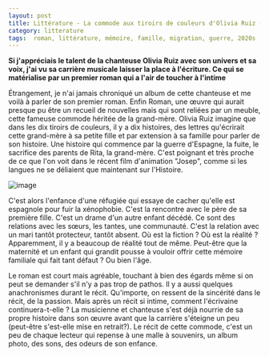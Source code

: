 ```yaml
---
layout: post
title: Littérature - La commode aux tiroirs de couleurs d'Olivia Ruiz (2020)
category: litterature
tags:  roman, littérature, mémoire, famille, migration, guerre, 2020s
---
```


**Si j'appréciais le talent de la chanteuse Olivia Ruiz avec son univers et sa voix, j'ai vu sa carrière musicale laisser la place à l'écriture. Ce qui se matérialise par un premier roman qui a l'air de toucher à l'intime**

Étrangement, je n'ai jamais chroniqué un album de cette chanteuse et me voilà à parler de son premier roman. Enfin Roman, une œuvre qui aurait presque pu être un recueil de nouvelles mais qui sont reliées par un meuble, cette fameuse commode héritée de la grand-mère. Olivia Ruiz imagine que dans les dix tiroirs de couleurs, il y a dix histoires, des lettres qu'écrirait cette grand-mère à sa petite fille et par extension à sa famille pour parler de son histoire. Une histoire qui commence par la guerre d'Espagne, la fuite, le sacrifice des parents de Rita, la grand-mère. C'est poignant et très proche de ce que l'on voit dans le récent film d'animation "Josep", comme si les langues ne se déliaient que maintenant sur l'Histoire. 

![image](https://filedn.eu/llqi9IBxlYouGRXYG2xlROb/img/2021/commoderuiz.jpg)

C'est alors l'enfance d'une réfugiée qui essaye de cacher qu'elle est espagnole pour fuir la xénophobie. C'est la rencontre avec le père de sa première fille. C'est un drame d'un autre enfant décédé. Ce sont des relations avec les sœurs, les tantes, une communauté. C'est la relation avec un mari tantôt protecteur, tantôt absent. Où est la fiction ? Où est la réalité ? Apparemment, il y a beaucoup de réalité tout de même. Peut-être que la maternité et un enfant qui grandit pousse à vouloir offrir cette mémoire familiale qui fait tant défaut ? Ou bien l'âge.

Le roman est court mais agréable, touchant à bien des égards même si on peut se demander s'il n'y a pas trop de pathos. Il y a aussi quelques anachronismes durant le récit. Qu'importe, on ressent de la sincérité dans le récit, de la passion. Mais après un récit si intime, comment l'écrivaine continuera-t-elle ? La musicienne et chanteuse s'est déjà nourrie de sa propre histoire dans son œuvre avant que la carrière s'éteigne un peu (peut-être s'est-elle mise en retrait?). Le récit de cette commode, c'est un peu de chaque lecteur qui repense à une malle à souvenirs, un album photo, des sons, des odeurs de son enfance. 


